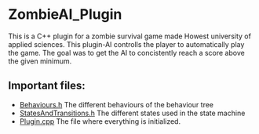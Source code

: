 # ZombieAI_Plugin
 This is a C++ plugin for a zombie survival game made Howest university of applied sciences. This plugin-AI controlls the player to automatically play the game. The goal was to get the AI to concistently reach a score above the given minimum.

## Important files:
 - [Behaviours.h](https://github.com/EliasDeHerdt/ZombieAI_Plugin/blob/71e358f8eb5623f2ca82eb0a6ca7793db79b1600/Behaviors.h) The different behaviours of the behaviour tree
 - [StatesAndTransitions.h](https://github.com/EliasDeHerdt/ZombieAI_Plugin/blob/71e358f8eb5623f2ca82eb0a6ca7793db79b1600/StatesAndTransitions.h) The different states used in the state machine
 - [Plugin.cpp](https://github.com/EliasDeHerdt/ZombieAI_Plugin/blob/71e358f8eb5623f2ca82eb0a6ca7793db79b1600/Plugin.cpp) The file where everything is initialized.

